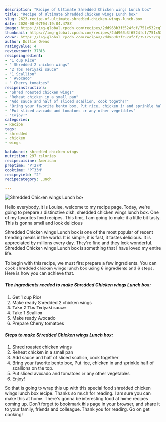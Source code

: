 ```yaml
---
description: "Recipe of Ultimate Shredded Chicken wings Lunch box"
title: "Recipe of Ultimate Shredded Chicken wings Lunch box"
slug: 2623-recipe-of-ultimate-shredded-chicken-wings-lunch-box
date: 2020-08-07T04:19:04.478Z
image: https://img-global.cpcdn.com/recipes/2dd963b3f6524fcf/751x532cq70/shredded-chicken-wings-lunch-box-recipe-main-photo.jpg
thumbnail: https://img-global.cpcdn.com/recipes/2dd963b3f6524fcf/751x532cq70/shredded-chicken-wings-lunch-box-recipe-main-photo.jpg
cover: https://img-global.cpcdn.com/recipes/2dd963b3f6524fcf/751x532cq70/shredded-chicken-wings-lunch-box-recipe-main-photo.jpg
author: Dollie Owens
ratingvalue: 4
reviewcount: 37813
recipeingredient:
- "1 cup Rice"
- " Shredded 2 chicken wings"
- "2 Tbs Teriyaki sauce"
- "1 Scallion"
- " Avocado"
- " Cherry tomatoes"
recipeinstructions:
- "Shred roasted chicken wings"
- "Reheat chicken in a small pan"
- "Add sauce and half of sliced scallion, cook together"
- "Bring your favorite bento box, Put rice, chicken in and sprinkle half of scallions on the top."
- "Put sliced avocado and tomatoes or any other vegetables"
- "Enjoy!"
categories:
- Recipe
tags:
- shredded
- chicken
- wings

katakunci: shredded chicken wings 
nutrition: 297 calories
recipecuisine: American
preptime: "PT27M"
cooktime: "PT33M"
recipeyield: "2"
recipecategory: Lunch

---
```



![Shredded Chicken wings Lunch box](https://img-global.cpcdn.com/recipes/2dd963b3f6524fcf/751x532cq70/shredded-chicken-wings-lunch-box-recipe-main-photo.jpg)

Hello everybody, it is Louise, welcome to my recipe page. Today, we're going to prepare a distinctive dish, shredded chicken wings lunch box. One of my favorites food recipes. This time, I am going to make it a little bit tasty. This is gonna smell and look delicious.



Shredded Chicken wings Lunch box is one of the most popular of recent trending meals in the world. It is simple, it is fast, it tastes delicious. It is appreciated by millions every day. They're fine and they look wonderful. Shredded Chicken wings Lunch box is something that I have loved my entire life.


To begin with this recipe, we must first prepare a few ingredients. You can cook shredded chicken wings lunch box using 6 ingredients and 6 steps. Here is how you can achieve that.

<!--inarticleads1-->

##### The ingredients needed to make Shredded Chicken wings Lunch box:

1. Get 1 cup Rice
1. Make ready  Shredded 2 chicken wings
1. Take 2 Tbs Teriyaki sauce
1. Take 1 Scallion
1. Make ready  Avocado
1. Prepare  Cherry tomatoes




<!--inarticleads2-->

##### Steps to make Shredded Chicken wings Lunch box:

1. Shred roasted chicken wings
1. Reheat chicken in a small pan
1. Add sauce and half of sliced scallion, cook together
1. Bring your favorite bento box, Put rice, chicken in and sprinkle half of scallions on the top.
1. Put sliced avocado and tomatoes or any other vegetables
1. Enjoy!




So that is going to wrap this up with this special food shredded chicken wings lunch box recipe. Thanks so much for reading. I am sure you can make this at home. There's gonna be interesting food at home recipes coming up. Don't forget to bookmark this page in your browser, and share it to your family, friends and colleague. Thank you for reading. Go on get cooking!
